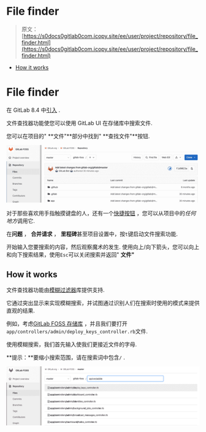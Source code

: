 # File finder

> 原文：[https://s0docs0gitlab0com.icopy.site/ee/user/project/repository/file_finder.html](https://s0docs0gitlab0com.icopy.site/ee/user/project/repository/file_finder.html)

*   [How it works](#how-it-works)

# File finder[](#file-finder "Permalink")

在 GitLab 8.4 中[引入](https://github.com/gitlabhq/gitlabhq/pull/9889) .

文件查找器功能使您可以使用 GitLab UI 在存储库中搜索文件.

您可以在项目的" **文件"**部分中找到" **查找文件"**按钮.

[![Find file button](img/264ee345c8d001f9b7cabf52e10f47bf.png)](img/file_finder_find_button_v12_10.png)

对于那些喜欢用手指触摸键盘的人，还有一个[快捷按钮](../../shortcuts.html) ，您可以从项目中的*任何地方*调用它.

在**问题** ， **合并请求** ， **里程碑**甚至项目设置中，按`t`键启动文件搜索功能.

开始输入您要搜索的内容，然后观察魔术的发生. 使用向上/向下箭头，您可以向上和向下搜索结果，使用`Esc`可以关闭搜索并返回" **文件"**

## How it works[](#how-it-works "Permalink")

文件查找器功能由[模糊过滤器](https://github.com/jeancroy/fuzz-aldrin-plus)库提供支持.

它通过突出显示来实现模糊搜索，并试图通过识别人们在搜索时使用的模式来提供直观的结果.

例如，考虑[GitLab FOSS 存储库](https://gitlab.com/gitlab-org/gitlab-foss/tree/master) ，并且我们要打开`app/controllers/admin/deploy_keys_controller.rb`文件.

使用模糊搜索，我们首先输入使我们更接近文件的字母.

**提示：**要缩小搜索范围，请在搜索词中包含`/` .

[![Find file button](img/ead8d62e426d9309f25a82da77770f59.png)](img/file_finder_find_file_v12_10.png)